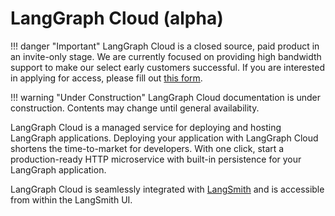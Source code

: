 # LangGraph Cloud (alpha)

!!! danger "Important"
    LangGraph Cloud is a closed source, paid product in an invite-only stage. We are currently focused on providing high bandwidth support to make our select early customers successful. If you are interested in applying for access, please fill out [this form](https://airtable.com/app5PiMJxXukqPLq3/pagveJsW7XOjDspqw/form).

!!! warning "Under Construction"
    LangGraph Cloud documentation is under construction. Contents may change until general availability.

LangGraph Cloud is a managed service for deploying and hosting LangGraph applications. Deploying your application with LangGraph Cloud shortens the time-to-market for developers. With one click, start a production-ready HTTP microservice with built-in persistence for your LangGraph application.

LangGraph Cloud is seamlessly integrated with [LangSmith](https://www.langchain.com/langsmith) and is accessible from within the LangSmith UI.
